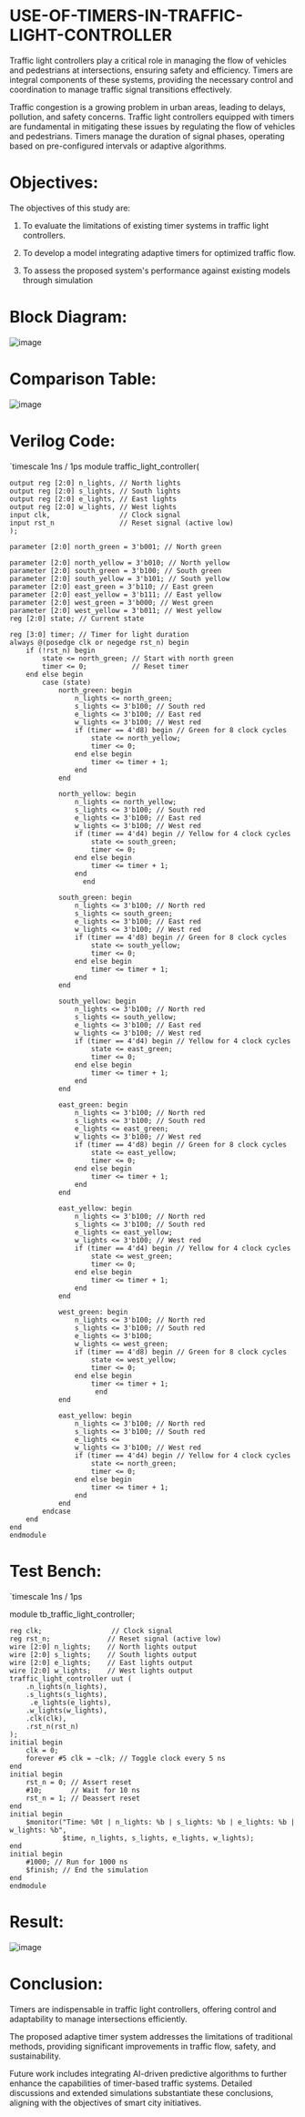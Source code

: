 # USE-OF-TIMERS-IN-TRAFFIC-LIGHT-CONTROLLER
Traffic light controllers play a critical role in managing the flow of vehicles and pedestrians at  intersections, ensuring safety and efficiency. Timers are integral components of these systems,  providing the necessary control and coordination to manage traffic signal transitions effectively.


Traffic congestion is a growing problem in urban areas, leading to delays, pollution, and safety 
concerns. Traffic light controllers equipped with timers are fundamental in mitigating these issues by regulating the flow of vehicles and pedestrians. Timers manage the duration of signal phases, operating based on pre-configured intervals or adaptive algorithms.


# Objectives: 
The objectives of this study are: 

1. To evaluate the limitations of existing timer systems in traffic light controllers. 

2. To develop a model integrating adaptive timers for optimized traffic flow. 

3. To assess the proposed system's performance against existing models through simulation

# Block Diagram:

![image](https://github.com/user-attachments/assets/c464f823-54fa-40af-b93a-4473b4af6367)



# Comparison Table: 

![image](https://github.com/user-attachments/assets/8fa97d4d-01de-4853-a711-e039a4e769ca)

# Verilog Code:


 `timescale 1ns / 1ps 
module traffic_light_controller( 

    output reg [2:0] n_lights, // North lights 
    output reg [2:0] s_lights, // South lights 
    output reg [2:0] e_lights, // East lights 
    output reg [2:0] w_lights, // West lights 
    input clk,                 // Clock signal 
    input rst_n                // Reset signal (active low) 
    ); 
    
    parameter [2:0] north_green = 3'b001; // North green 
    
    parameter [2:0] north_yellow = 3'b010; // North yellow 
    parameter [2:0] south_green = 3'b100; // South green 
    parameter [2:0] south_yellow = 3'b101; // South yellow 
    parameter [2:0] east_green = 3'b110; // East green 
    parameter [2:0] east_yellow = 3'b111; // East yellow 
    parameter [2:0] west_green = 3'b000; // West green 
    parameter [2:0] west_yellow = 3'b011; // West yellow 
    reg [2:0] state; // Current state 
 
    reg [3:0] timer; // Timer for light duration 
    always @(posedge clk or negedge rst_n) begin 
        if (!rst_n) begin 
            state <= north_green; // Start with north green 
            timer <= 0;           // Reset timer 
        end else begin 
            case (state) 
                north_green: begin 
                    n_lights <= north_green; 
                    s_lights <= 3'b100; // South red 
                    e_lights <= 3'b100; // East red 
                    w_lights <= 3'b100; // West red 
                    if (timer == 4'd8) begin // Green for 8 clock cycles 
                        state <= north_yellow; 
                        timer <= 0; 
                    end else begin 
                        timer <= timer + 1; 
                    end 
                end 
 
                north_yellow: begin 
                    n_lights <= north_yellow; 
                    s_lights <= 3'b100; // South red 
                    e_lights <= 3'b100; // East red 
                    w_lights <= 3'b100; // West red 
                    if (timer == 4'd4) begin // Yellow for 4 clock cycles 
                        state <= south_green; 
                        timer <= 0; 
                    end else begin 
                        timer <= timer + 1; 
                    end 
                      end 
 
                south_green: begin 
                    n_lights <= 3'b100; // North red 
                    s_lights <= south_green; 
                    e_lights <= 3'b100; // East red 
                    w_lights <= 3'b100; // West red 
                    if (timer == 4'd8) begin // Green for 8 clock cycles 
                        state <= south_yellow; 
                        timer <= 0; 
                    end else begin 
                        timer <= timer + 1; 
                    end 
                end 
 
                south_yellow: begin 
                    n_lights <= 3'b100; // North red 
                    s_lights <= south_yellow; 
                    e_lights <= 3'b100; // East red 
                    w_lights <= 3'b100; // West red 
                    if (timer == 4'd4) begin // Yellow for 4 clock cycles 
                        state <= east_green; 
                        timer <= 0; 
                    end else begin 
                        timer <= timer + 1; 
                    end 
                end 
 
                east_green: begin 
                    n_lights <= 3'b100; // North red 
                    s_lights <= 3'b100; // South red 
                    e_lights <= east_green; 
                    w_lights <= 3'b100; // West red 
                    if (timer == 4'd8) begin // Green for 8 clock cycles 
                        state <= east_yellow; 
                        timer <= 0; 
                    end else begin 
                        timer <= timer + 1; 
                    end 
                end 
 
                east_yellow: begin 
                    n_lights <= 3'b100; // North red 
                    s_lights <= 3'b100; // South red 
                    e_lights <= east_yellow; 
                    w_lights <= 3'b100; // West red 
                    if (timer == 4'd4) begin // Yellow for 4 clock cycles 
                        state <= west_green; 
                        timer <= 0; 
                    end else begin 
                        timer <= timer + 1; 
                    end 
                end 
                 
                west_green: begin 
                    n_lights <= 3'b100; // North red 
                    s_lights <= 3'b100; // South red 
                    e_lights <= 3'b100; 
                    w_lights <= west_green;  
                    if (timer == 4'd8) begin // Green for 8 clock cycles 
                        state <= west_yellow; 
                        timer <= 0; 
                    end else begin 
                        timer <= timer + 1; 
                         end 
                end 
 
                east_yellow: begin 
                    n_lights <= 3'b100; // North red 
                    s_lights <= 3'b100; // South red 
                    e_lights <=  
                    w_lights <= 3'b100; // West red 
                    if (timer == 4'd4) begin // Yellow for 4 clock cycles 
                        state <= north_green; 
                        timer <= 0; 
                    end else begin 
                        timer <= timer + 1; 
                    end 
                end 
            endcase 
        end 
    end 
    endmodule 

# Test Bench:


`timescale 1ns / 1ps 

module tb_traffic_light_controller; 

    reg clk;                 // Clock signal 
    reg rst_n;              // Reset signal (active low) 
    wire [2:0] n_lights;    // North lights output 
    wire [2:0] s_lights;    // South lights output 
    wire [2:0] e_lights;    // East lights output 
    wire [2:0] w_lights;    // West lights output 
    traffic_light_controller uut ( 
        .n_lights(n_lights), 
        .s_lights(s_lights), 
         .e_lights(e_lights), 
        .w_lights(w_lights), 
        .clk(clk), 
        .rst_n(rst_n) 
    ); 
    initial begin 
        clk = 0; 
        forever #5 clk = ~clk; // Toggle clock every 5 ns 
    end 
    initial begin 
        rst_n = 0; // Assert reset 
        #10;       // Wait for 10 ns 
        rst_n = 1; // Deassert reset 
    end 
    initial begin 
        $monitor("Time: %0t | n_lights: %b | s_lights: %b | e_lights: %b | w_lights: %b",  
                 $time, n_lights, s_lights, e_lights, w_lights); 
    end 
    initial begin 
        #1000; // Run for 1000 ns 
        $finish; // End the simulation 
    end 
    endmodule



# Result:

![image](https://github.com/user-attachments/assets/7df7e745-a4c4-412c-9161-d7625426af7c)

# Conclusion: 
Timers are indispensable in traffic light controllers, offering control and adaptability to manage intersections efficiently. 

The proposed adaptive timer system addresses the limitations of 
traditional methods, providing significant improvements in traffic flow, safety, and sustainability.

Future work includes integrating AI-driven predictive algorithms to further enhance the 
capabilities of timer-based traffic systems. Detailed discussions and extended simulations 
substantiate these conclusions, aligning with the objectives of smart city initiatives. 












